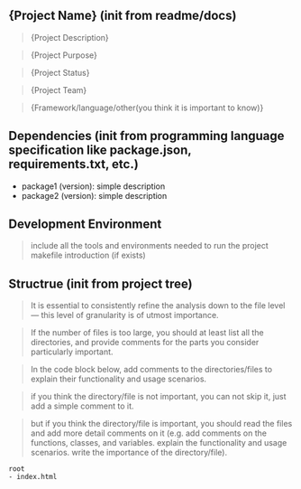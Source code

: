 ## {Project Name} (init from readme/docs)

> {Project Description}

> {Project Purpose}

> {Project Status}

> {Project Team}

> {Framework/language/other(you think it is important to know)}



## Dependencies (init from programming language specification like package.json, requirements.txt, etc.)

* package1 (version): simple description
* package2 (version): simple description


## Development Environment

> include all the tools and environments needed to run the project
> makefile introduction (if exists)


## Structrue (init from project tree)

> It is essential to consistently refine the analysis down to the file level — this level of granularity is of utmost importance.

> If the number of files is too large, you should at least list all the directories, and provide comments for the parts you consider particularly important.

> In the code block below, add comments to the directories/files to explain their functionality and usage scenarios.

> if you think the directory/file is not important, you can not skip it, just add a simple comment to it.

> but if you think the directory/file is important, you should read the files and add more detail comments on it (e.g. add comments on the functions, classes, and variables. explain the functionality and usage scenarios. write the importance of the directory/file).
```
root
- index.html
```
